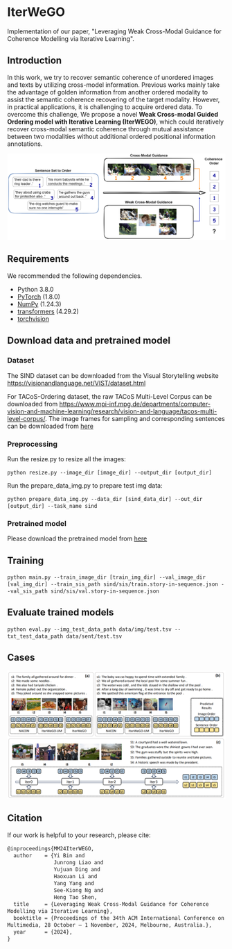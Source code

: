 # IterWeGO
Implementation of our paper, "Leveraging Weak Cross-Modal Guidance for Coherence Modelling via Iterative Learning".

## Introduction
In this work, we try to recover semantic coherence of unordered images and texts by utilizing cross-model information. Previous works mainly take the advantage of golden information from another ordered modality to assist the semantic coherence recovering of the target modality. However, in practical applications, it is challenging to acquire ordered data. To overcome this challenge, We propose a novel **Weak Cross-modal Guided Ordering model with Iterative Learning (IterWEGO)**, which could iteratively recover cross-modal semantic coherence through mutual assistance between two modalities without additional ordered positional information annotations.

![Fig](Fig.png)

## Requirements 
We recommended the following dependencies.

* Python 3.8.0
* [PyTorch](http://pytorch.org/) (1.8.0)
* [NumPy](http://www.numpy.org/) (1.24.3)
* [transformers](https://huggingface.co/docs/transformers) (4.29.2)
* [torchvision]()


## Download data and pretrained model
### Dataset
The SIND dataset can be downloaded from the Visual Storytelling website https://visionandlanguage.net/VIST/dataset.html

For TACoS-Ordering dataset, the raw TACoS Multi-Level Corpus can be downloaded from https://www.mpi-inf.mpg.de/departments/computer-vision-and-machine-learning/research/vision-and-language/tacos-multi-level-corpus/. The image frames for sampling and corresponding sentences can be downloaded from [here](https://drive.google.com/drive/folders/1qtdGO-CXlnaV30WrTdGo9fcR-rJKGeYN?usp=drive_link)

### Preprocessing
Run the resize.py to resize all the images:

```
python resize.py --image_dir [image_dir] --output_dir [output_dir]
```

Run the prepare_data_img.py to prepare test img data:

```
python prepare_data_img.py --data_dir [sind_data_dir] --out_dir [output_dir] --task_name sind
```

### Pretrained model
Please download the pretrained model from [here](https://drive.google.com/drive/folders/1q-zCIm2_XsFkhVfXJCyK879jCrds59Uw?usp=drive_link)

## Training
```
python main.py --train_image_dir [train_img_dir] --val_image_dir [val_img_dir] --train_sis_path sind/sis/train.story-in-sequence.json --val_sis_path sind/sis/val.story-in-sequence.json
```

## Evaluate trained models
```
python eval.py --img_test_data_path data/img/test.tsv --txt_test_data_path data/sent/test.tsv
```

## Cases

![cases](cases.png)

## Citation
If our work is helpful to your research, please cite:

```
@inproceedings{MM24IterWEGO,
  author    = {Yi Bin and
               Junrong Liao and
               Yujuan Ding and
               Haoxuan Li and
               Yang Yang and
               See-Kiong Ng and
               Heng Tao Shen,
  title     = {Leveraging Weak Cross-Modal Guidance for Coherence Modelling via Iterative Learning},
  booktitle = {Proceedings of the 34th ACM International Conference on Multimedia, 28 October – 1 November, 2024, Melbourne, Australia.},
  year      = {2024},
}
```

